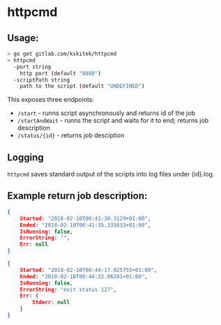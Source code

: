 # httpcmd

## Usage:

```bash
> go get gitlab.com/kskitek/httpcmd
> httpcmd
  -port string
    http port (default "8080")
  -scriptPath string
    path to the script (default "UNDEFINED")
```

This exposes three endpoints:

* `/start` - runns script asynchronously and returns id of the job
*  `/startAndWait` - runns the script and waits for it to end; returns job description
*  `/status/{id}` - returns job desciption

## Logging

`httpcmd` saves standard output of the scripts into log files under {id}.log.

## Example return job description:

```json
{
    Started: "2018-02-10T00:41:30.3129+01:00",
    Ended: "2018-02-10T00:41:35.335633+01:00",
    IsRunning: false,
    ErrorString: "",
    Err: null
}

{
    Started: "2018-02-10T00:44:17.025755+01:00",
    Ended: "2018-02-10T00:44:22.06281+01:00",
    IsRunning: false,
    ErrorString: "exit status 127",
    Err: {
        Stderr: null
    }
}
```